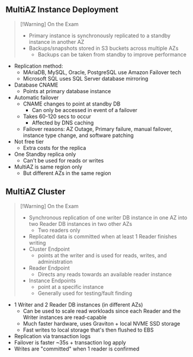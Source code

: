 

## MultiAZ Instance Deployment

>[!Warning] On the Exam
> - Primary instance is synchronously replicated to a standby instance in another AZ
> - Backups/snapshots stored in S3 buckets across multiple AZs
> 	- Backups can be taken from standby to improve performance

- Replication method:
	- MAriaDB, MySQL, Oracle, PostgreSQL use Amazon Failover tech
	- Microsoft SQL uses SQL Server database mirroring
- Database CNAME
	- Points at primary database instance
- Automatic failover
	- CNAME changes to point at standby DB
		- Can only be accessed in event of a failover
	- Takes 60-120 secs to occur
		- Affected by DNS caching
	- Failover reasons: AZ Outage, Primary failure, manual failover, instance type change, and software patching
- Not free tier
	- Extra costs for the replica
- One Standby replica only
	- Can't be used for reads or writes
- MultiAZ is same region only
	- But different AZs in the same region

## MultiAZ Cluster

>[!Warning] On the Exam
> - Synchronous replication of one writer DB instance in one AZ into two Reader DB instances in two other AZs
> 	- Two readers only
> - Replicated data is committed when at least 1 Reader finishes writing
> - Cluster Endpoint 
> 	- points at the writer and is used for reads, writes, and administration
> - Reader Endpoint
> 	- Directs any reads towards an available reader instance
> - Instance Endpoints
> 	- point at a specific instance
> 	- Generally used for testing/fault finding

- 1 Writer and 2 Reader DB instances (in different AZs)
	- Can be used to scale read workloads since each Reader and the Writer instances are read-capable
	- Much faster hardware, uses Graviton + local NVME SSD storage
	- Fast writes to local storage that's then flushed to EBS
- Replication via transaction logs
- Failover is faster ~35s + transaction log apply
- Writes are "committed" when 1 reader is confirmed